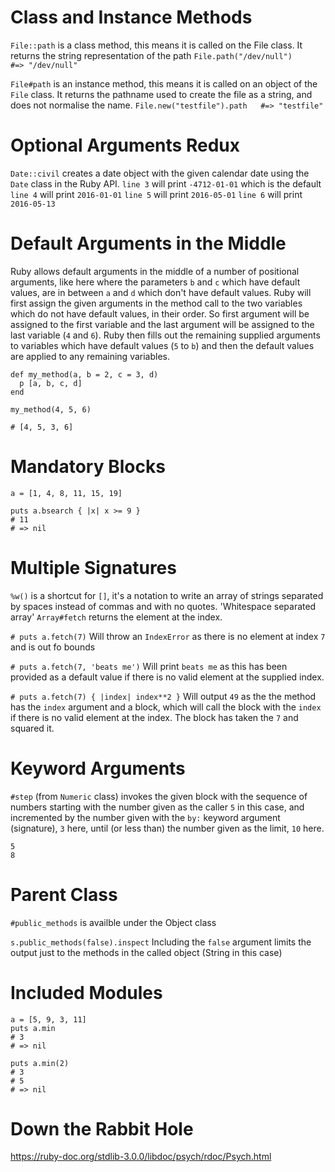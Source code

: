 # Class and Instance Methods

`File::path` is a class method, this means it is called on the File class. It returns the string representation of the path
`File.path("/dev/null")      #=> "/dev/null"`

`File#path` is an instance method, this means it is called on an object of the `File` class. It returns the pathname used to create the file as a string, and does not normalise the name.
`File.new("testfile").path   #=> "testfile"`


# Optional Arguments Redux

`Date::civil` creates a date object with the given calendar date using the `Date` class in the Ruby API.
`line 3` will print `-4712-01-01` which is the default
`line 4` will print `2016-01-01`
`line 5` will print `2016-05-01`
`line 6` will print `2016-05-13`

# Default Arguments in the Middle

Ruby allows default arguments in the middle of a number of positional arguments, like here where the parameters `b` and `c` which have default values, are in between `a` and `d` which don't have default values. Ruby will first assign the given arguments in the method call to the two variables which do not have default values, in their order. So first argument will be assigned to the first variable and the last argument will be assigned to the last variable (`4` and `6`). Ruby then fills out the remaining supplied arguments to variables which have default values (`5` to `b`) and then the default values are applied to any remaining variables.

```
def my_method(a, b = 2, c = 3, d)
  p [a, b, c, d]
end

my_method(4, 5, 6)

# [4, 5, 3, 6]
```

# Mandatory Blocks

```
a = [1, 4, 8, 11, 15, 19]

puts a.bsearch { |x| x >= 9 }
# 11
# => nil
```

# Multiple Signatures

`%w()` is a shortcut for `[]`, it's a notation to write an array of strings separated by spaces instead of commas and with no quotes. 'Whitespace separated array'
`Array#fetch` returns the element at the index.

`# puts a.fetch(7)`
Will throw an `IndexError` as there is no element at index `7` and is out fo bounds

`# puts a.fetch(7, 'beats me')`
Will print `beats me` as this has been provided as a default value if there is no valid element at the supplied index.

`# puts a.fetch(7) { |index| index**2 }`
Will output `49` as the the method has the `index` argument and a block, which will call the block with the `index` if there is no valid element at the index. The block has taken the `7` and squared it.

# Keyword Arguments

`#step` (from `Numeric` class) invokes the given block with the sequence of numbers starting with the number given as the caller `5` in this case, and incremented by the number given with the `by:` keyword argument (signature), `3` here, until (or less than) the number given as the limit, `10` here.
```
5
8
```

# Parent Class

`#public_methods` is availble under the Object class

`s.public_methods(false).inspect`
Including the `false` argument limits the output just to the methods in the called object (String in this case)


# Included Modules
```
a = [5, 9, 3, 11]
puts a.min
# 3
# => nil
```

```
puts a.min(2)
# 3
# 5
# => nil
```

# Down the Rabbit Hole

https://ruby-doc.org/stdlib-3.0.0/libdoc/psych/rdoc/Psych.html
